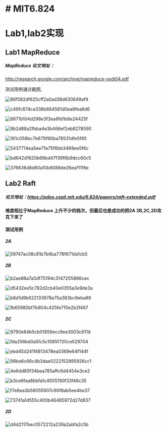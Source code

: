 # # MIT6.824


Lab1,lab2实现
==


## Lab1 MapReduce
##### MapReduce 论文地址：
http://research.google.com/archive/mapreduce-osdi04.pdf

测试用例通过截图,

![86f582df625cff2a0ad38d630649af9](https://github.com/LT0X/MIT6.824/assets/88709343/2097e18e-ad99-459e-8c46-a66626656fd4)

![c49fc674ca338b664581d0ea8fea6d6](https://github.com/LT0X/MIT6.824/assets/88709343/b2810717-76ec-45b3-a666-2b92e0f0502f)

![6671b104d298e3f3ea6fd1b8e24425f](https://github.com/LT0X/MIT6.824/assets/88709343/dabf355f-5ed1-4d38-b984-fe0ca41cbfa3)

![9b2d88a2fbba4e3b466ef2eb8278590](https://github.com/LT0X/MIT6.824/assets/88709343/3d3588c2-ffde-4a41-8750-8366b6180a47)

![161c059bc7b675f90ba78531dfe5f85](https://github.com/LT0X/MIT6.824/assets/88709343/e418dcd8-105d-4b88-af5d-943182b603a0)

![5437714ea5ee71e75f6bb3469ee5f6c](https://github.com/LT0X/MIT6.824/assets/88709343/debe92ef-385c-435b-b75c-aaa7d8b9d4d4)

![bd642d1620b66bd47f39f6b9dcc60c5](https://github.com/LT0X/MIT6.824/assets/88709343/d1fd449d-b894-4bcc-bf50-130c1744d465)

![376636d8d80a10b8088de26eaf11f8e](https://github.com/LT0X/MIT6.824/assets/88709343/cb9d70c8-b69f-4ccb-9259-79509d9ce99e)


## Lab2 Raft
##### 论文地址：https://pdos.csail.mit.edu/6.824/papers/raft-extended.pdf

**难度相比于MapReduce 上升不少的档次，但最后也是成功的把2A
2B,2C,2D攻克下来了**

#### 测试用例

##### 2A

![59747ac08c81b7b6ba778f671da1cb5](https://github.com/LT0X/MIT6.824/assets/88709343/d62772c1-e38e-49d2-aa1d-05dde0d0db05)


##### 2B

![b2ae88a7a5df75194c3147205866cec](https://github.com/LT0X/MIT6.824/assets/88709343/8b5d1f2f-965e-44eb-99a1-969ab762a601)

![d5432ee5c782d2cb40e0355a3e9de3a](https://github.com/LT0X/MIT6.824/assets/88709343/a925b575-ef84-4b4f-bb8d-bf91428c60ff)

![b8d1d9b622133978a75a383bc9eba89](https://github.com/LT0X/MIT6.824/assets/88709343/0932a654-0e20-4a45-8f88-494fa27253fc)

![fb65980bf7b904c425fe710e2b2f467](https://github.com/LT0X/MIT6.824/assets/88709343/0cf83558-54b0-420e-aba6-8437b0835801)


##### 2C

![9790e84b5cb01859ecc9ee3003c611d](https://github.com/LT0X/MIT6.824/assets/88709343/93eabe41-3252-4e6a-87f1-477bcfd4ac67)

![fda256bd0a5fc5c1085f720ce529704](https://github.com/LT0X/MIT6.824/assets/88709343/0c8e1542-3d27-46ce-a741-4330325bca7e)

![ebd45d241f4813478ea0369e64f144f](https://github.com/LT0X/MIT6.824/assets/88709343/3f36a60f-ab22-4d8c-a216-996fdace8e9d)

![98be6c66c4b3dae0222152895926cc1](https://github.com/LT0X/MIT6.824/assets/88709343/48ec3fb3-ac3d-4c94-acdd-5375354aeac1)

![4e6dd80f34bea785affc6d4454e3ce2](https://github.com/LT0X/MIT6.824/assets/88709343/da516665-b9b1-45b9-a739-1d3c0ca855b5)

![b3ce6faa8bbfa1c4505190f33f46c35](https://github.com/LT0X/MIT6.824/assets/88709343/bf8ce328-ece2-4c19-812b-6f4d76988aec)

![f7e8ea3b56055907c90f8ab5ee4be37](https://github.com/LT0X/MIT6.824/assets/88709343/826439c7-42f8-4b9b-80aa-a126ab270d5f)

![73741a1d555c400b46485972d27d837](https://github.com/LT0X/MIT6.824/assets/88709343/592fb196-3aaa-4713-bf6c-b9b2bd1bb91f)

##### 2D

![d4d2117bec0572212a239a2abfa2c5b](https://github.com/LT0X/MIT6.824/assets/88709343/f3280cad-4e5a-40c8-bd1e-6f6597002cbd)